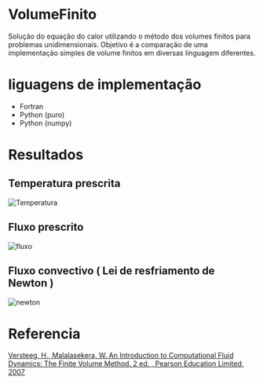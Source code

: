 # VolumeFinito

Solução do equação do calor utilizando o método dos volumes finitos para problemas unidimensionais. Objetivo é a comparação de uma implementação simples de volume finitos em diversas linguagem diferentes.

# liguagens de implementação
* Fortran
* Python (puro)
* Python (numpy)

# Resultados

## Temperatura prescrita

![Temperatura](https://github.com/HenriqueCCdA/VolumeFinito/blob/master/gifs/temperatura.gif) 

## Fluxo prescrito
![fluxo](https://github.com/HenriqueCCdA/VolumeFinito/blob/master/gifs/fluxo.gif) 


## Fluxo convectivo ( Lei de resfriamento de Newton )
![newton](https://github.com/HenriqueCCdA/VolumeFinito/blob/master/gifs/newton.gif) 


# Referencia

<a href="http://ftp.demec.ufpr.br/disciplinas/TM702/Versteeg_Malalasekera_2ed.pdf"> Versteeg, H., Malalasekera, W. An Introduction to Computational Fluid Dynamics: The Finite Volume Method. 2 ed. , Pearson Education Limited, 2007</a>
